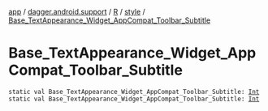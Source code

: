 [app](../../../index.md) / [dagger.android.support](../../index.md) / [R](../index.md) / [style](index.md) / [Base_TextAppearance_Widget_AppCompat_Toolbar_Subtitle](./-base_-text-appearance_-widget_-app-compat_-toolbar_-subtitle.md)

# Base_TextAppearance_Widget_AppCompat_Toolbar_Subtitle

`static val Base_TextAppearance_Widget_AppCompat_Toolbar_Subtitle: `[`Int`](https://kotlinlang.org/api/latest/jvm/stdlib/kotlin/-int/index.html)
`static val Base_TextAppearance_Widget_AppCompat_Toolbar_Subtitle: `[`Int`](https://kotlinlang.org/api/latest/jvm/stdlib/kotlin/-int/index.html)
